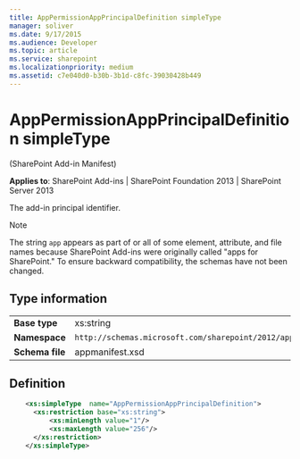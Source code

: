 ```yaml
---
title: AppPermissionAppPrincipalDefinition simpleType
manager: soliver
ms.date: 9/17/2015
ms.audience: Developer
ms.topic: article
ms.service: sharepoint
ms.localizationpriority: medium
ms.assetid: c7e040d0-b30b-3b1d-c8fc-39030428b449
---
```


# AppPermissionAppPrincipalDefinition simpleType 

(SharePoint Add-in Manifest)

**Applies to**: SharePoint Add-ins | SharePoint Foundation 2013 | SharePoint Server 2013

The add-in principal identifier.

> [!NOTE] 
> The string `app` appears as part of or all of some element, attribute, and file names because SharePoint Add-ins were originally called "apps for SharePoint." To ensure backward compatibility, the schemas have not been changed.

## Type information

|   |   |
|---|---|
| **Base type**  | xs:string |
| **Namespace**  | `http://schemas.microsoft.com/sharepoint/2012/app/manifest` |
| **Schema file**  | appmanifest.xsd |

## Definition

```XML
    <xs:simpleType  name="AppPermissionAppPrincipalDefinition">     
      <xs:restriction base="xs:string">
          <xs:minLength value="1"/>
          <xs:maxLength value="256"/>
      </xs:restriction>
    </xs:simpleType>
```







